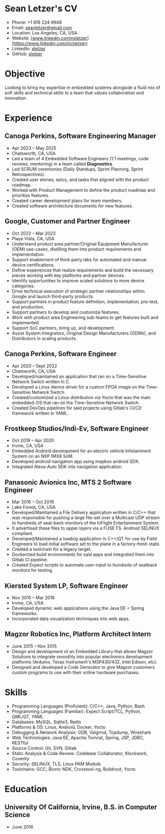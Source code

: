# Sean Letzer's CV

- Phone: +1 818 224 9948
- Email: [seanletzer@gmail.com](mailto:seanletzer@gmail.com)
- Location: Los Angeles, CA, USA
- Website: [www.linkedin.cominsletzer](https://www.linkedin.com/in/sletzer)
- LinkedIn: [sletzer](https://linkedin.com/in/sletzer)
- GitHub: [sletzer](https://github.com/sletzer)


# Objective

Looking to bring my expertise in embedded systems alongside a fluid mix of soft skills and technical skills to a team that values collaboration and innovation.

# Experience

## Canoga Perkins, Software Engineering Manager

- Apr 2023 – May 2025
- Chatsworth, CA, USA
- Led a team of 4 Embedded Software Engineers (1:1 meetings, code reviews, mentoring) in a team called **Diagnostics**.
- Led SCRUM ceremonies (Daily Standups, Sprint Planning, Sprint Retrospectives).
- Created user stories, epics, and tasks that aligned with the product roadmap.
- Worked with Product Management to define the product roadmap and prioritize features.
- Created career development plans for team members.
- Created software architecture documents for new features.

## Google, Customer and Partner Engineer

- Oct 2022 – Mar 2023
- Playa Vista, CA, USA
- Understand product area partner/Original Equipment Manufacturer (OEM) use-cases, distilling them into product requirements and implementation.
- Support enablement of third-party labs for automated and manual device certifications.
- Define experiences that realize requirements and build the necessary pieces working with key platforms and partner devices.
- Identify opportunities to improve scaled solutions to more device categories.
- Drive technical execution of strategic partner relationships within Google and launch third-party products.
- Support partners in product feature definition, implementation, pre-test, and production.
- Support partners to develop and customize features.
- Work with product area Engineering sub-teams to get features built and implemented.
- Support SoC partners, bring up, and development.
- Assist System Integrators, Original Design Manufacturers (ODMs), and Distributors in scaling products.

## Canoga Perkins, Software Engineer

- Apr 2020 – Sept 2022
- Chatsworth, CA, USA
- Developed/maintained an application that ran on a Time-Sensitive Network Switch written in C.
- Developed a Linux device driver for a custom FPGA image on the Time-Sensitive Network Switch.
- Created/customized a Linux distribution via Yocto that was the main embedded-OS that ran on the Time-Sensitive Network Switch.
- Created DevOps pipelines for said projects using Gitlab's CI/CD framework written in YAML.

## Frostkeep Studios/Indi-Ev, Software Engineer

- Oct 2019 – Apr 2020
- Irvine, CA, USA
- Embedded Android development for an electric vehicle Infotainment System on an NXP IMX8 SoM.
- Developed android navigation app using mapbox android SDK.
- Integrated Alexa-Auto SDK into navigation application.

## Panasonic Avionics Inc, MTS 2 Software Engineer

- Mar 2016 – Oct 2019
- Lake Forest, CA, USA
- Developed/Maintained a File Delivery application written in C/C++ that was responsible for pushing a large file-set over a Multicast UDP stream to hundreds of seat-back monitors of the InFlight Entertainment System.
- It advertised these files to upper layers via a FUSE FS. Android SELINUX compliant.
- Developed/Maintained a loading application in C++/QT for use by Field Engineers to load initial software set to the plane in a factory-fresh state.
- Created a toolchain for a legacy target.
- Dockerized build environments for said apps and integrated them into Gitlab CI pipeline.
- Created Expect scripts to automate user-input to hundreds of seatback monitors for testing.

## Kiersted System LP, Software Engineer

- Nov 2015 – Mar 2016
- Irvine, CA, USA
- Developed dynamic web applications using the Java EE + Spring frameworks.
- Incorporated data visualization techniques into web apps.

## Magzor Robotics Inc, Platform Architect Intern

- June 2015 – Nov 2015
- Design and development of an Embedded Library that allows Magzor Solutions to integrate smoothly into popular electronics development platforms (Arduino, Texas Instrument's MSP430/432, Intel Edison, etc).
- Designed and developed a Code Generator to give Magzor customers custom programs to use with their online hardware purchases.

# Skills

- Programming Languages (Proficient): C/C++, Java, Python, Bash
- Programming Languages (Familiar): Expect Script/TCL, Python, QML/QT, YAML
- Databases: MySQL, Sqlite3, Redis
- Platforms & OS: Linux, Android, Docker, Yocto
- Debugging & Network Analysis: GDB, Valgrind, Tcpdump, Wireshark
- Web Technologies: Java EE, Apache Tomcat, Spring, JSP, JDBC, RESTful
- Source Control: Git, SVN, Gitlab
- Static Analysis & Code Review: Codebear Collaborator, Klockwork, Coverity
- Security: SELINUX, TLS, Linux PAM Module
- Toolchains: GCC, Bionic NDK, Crosstool-ng, Buildroot, Yocto
# Education

## University Of California, Irvine, B.S. in Computer Science

- June 2016

